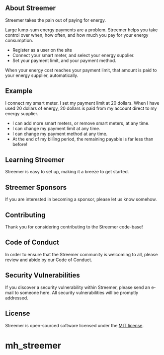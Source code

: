 ## About Streemer

Streemer takes the pain out of paying for energy.

Large lump-sum energy payments are a problem. Streemer helps you take control over when, how often, and how much you pay for your energy consumption.

-   Register as a user on the site
-   Connect your smart meter, and select your energy supplier.
-   Set your payment limit, and your payment method.

When your energy cost reaches your payment limit, that amount is paid to your energy supplier, automatically.

## Example

I connect my smart meter. I set my payment limit at 20 dollars. When I have used 20 dollars of energy, 20 dollars is paid from my account direct to my energy supplier.

-   I can add more smart meters, or remove smart meters, at any time.
-   I can change my payment limit at any time.
-   I can change my payment method at any time.
-   At the end of my billing period, the remaining payable is far less than before!

## Learning Streemer

Streemer is easy to set up, making it a breeze to get started.

## Streemer Sponsors

If you are interested in becoming a sponsor, please let us know somehow.

## Contributing

Thank you for considering contributing to the Streemer code-base!

## Code of Conduct

In order to ensure that the Streemer community is welcoming to all, please review and abide by our Code of Conduct.

## Security Vulnerabilities

If you discover a security vulnerability within Streemer, please send an e-mail to someone here. All security vulnerabilities will be promptly addressed.

## License

Streemer is open-sourced software licensed under the [MIT license](https://opensource.org/licenses/MIT).

# mh_streemer
